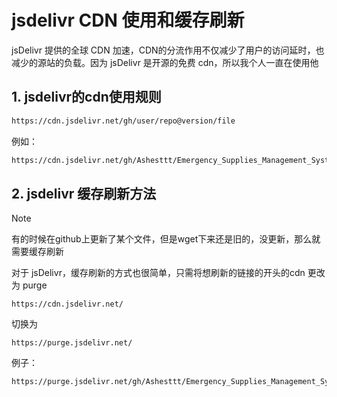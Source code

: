 # jsdelivr CDN 使用和缓存刷新 

jsDelivr 提供的全球 CDN 加速，CDN的分流作用不仅减少了用户的访问延时，也减少的源站的负载。因为 jsDelivr 是开源的免费 cdn，所以我个人一直在使用他

## 1. jsdelivr的cdn使用规则

```bash
https://cdn.jsdelivr.net/gh/user/repo@version/file
```

例如：

```bash
https://cdn.jsdelivr.net/gh/Ashesttt/Emergency_Supplies_Management_System@Emergency_Material_Manage_System/docker-compose.yml
```

## 2. jsdelivr 缓存刷新方法

> [!NOTE]
> 有的时候在github上更新了某个文件，但是wget下来还是旧的，没更新，那么就需要缓存刷新

对于 jsDelivr，缓存刷新的方式也很简单，只需将想刷新的链接的开头的cdn 更改为 purge

```
https://cdn.jsdelivr.net/
```

切换为

```
https://purge.jsdelivr.net/
```

例子：

```bash
https://purge.jsdelivr.net/gh/Ashesttt/Emergency_Supplies_Management_System@Emergency_Material_Manage_System/docker-compose.yml
```

